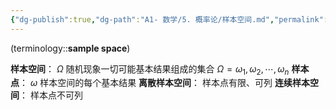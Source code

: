 ```yaml
---
{"dg-publish":true,"dg-path":"A1- 数学/5. 概率论/样本空间.md","permalink":"/A1- 数学/5. 概率论/样本空间/","dgPassFrontmatter":true,"noteIcon":"","created":"2024-05-21T15:20:28.390+08:00","updated":"2025-04-14T18:25:19.679+08:00"}
---
```



(terminology::**sample space**)

**样本空间**：   $\Omega$   随机现象一切可能基本结果组成的集合
$\Omega={\omega_{1},\omega_{2},\cdots,\omega_{n}}$ 
**样本点**：   $\omega$   样本空间的每个基本结果 
**离散样本空间**：  样本点有限、可列
**连续样本空间**：   样本点不可列





